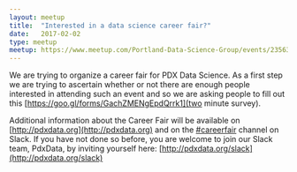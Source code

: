 ```yaml
---
layout: meetup
title:  "Interested in a data science career fair?"
date:   2017-02-02
type: meetup
meetup: https://www.meetup.com/Portland-Data-Science-Group/events/235631408/
---
```


We are trying to organize a career fair for PDX Data Science.  As a first step we are trying to ascertain whether or not there are enough people interested in attending such an event and so we are asking  people to fill out this [https://goo.gl/forms/GachZMENgEpdQrrk1](two minute survey).

Additional information about the Career Fair will be available on [http://pdxdata.org](http://pdxdata.org) and on the [#careerfair](https://pdxdata.slack.com/messages/careerfair/details/) channel on Slack. If you have not done so before, you are welcome to join our Slack team, PdxData,  by inviting yourself here: [http://pdxdata.org/slack](http://pdxdata.org/slack)